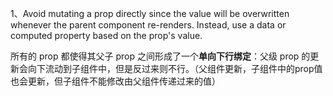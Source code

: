 1、Avoid mutating a prop directly since the value will be overwritten whenever the parent component re-renders. Instead, use a data or computed property based on the prop's value.

所有的 prop 都使得其父子 prop 之间形成了一个**单向下行绑定**：父级 prop 的更新会向下流动到子组件中，但是反过来则不行。（父组件更新，子组件中的prop值也会更新，但子组件不能修改由父组件传递过来的值）